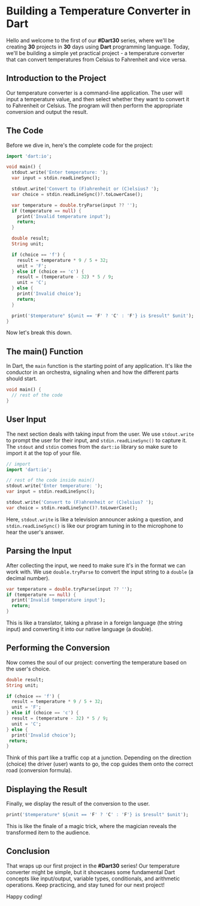 # Building a Temperature Converter in Dart

Hello and welcome to the first of our **#Dart30** series, where we'll be creating **30** projects in **30** days using **Dart** programming language. Today, we'll be building a simple yet practical project - a temperature converter that can convert temperatures from Celsius to Fahrenheit and vice versa.

## Introduction to the Project

Our temperature converter is a command-line application. The user will input a temperature value, and then select whether they want to convert it to Fahrenheit or Celsius. The program will then perform the appropriate conversion and output the result.

## The Code

Before we dive in, here's the complete code for the project:

```dart
import 'dart:io';

void main() {
  stdout.write('Enter temperature: ');
  var input = stdin.readLineSync();

  stdout.write('Convert to (F)ahrenheit or (C)elsius? ');
  var choice = stdin.readLineSync()?.toLowerCase();

  var temperature = double.tryParse(input ?? '');
  if (temperature == null) {
    print('Invalid temperature input');
    return;
  }

  double result;
  String unit;

  if (choice == 'f') {
    result = temperature * 9 / 5 + 32;
    unit = 'F';
  } else if (choice == 'c') {
    result = (temperature - 32) * 5 / 9;
    unit = 'C';
  } else {
    print('Invalid choice');
    return;
  }

  print('$temperature° ${unit == 'F' ? 'C' : 'F'} is $result° $unit');
}
```

Now let's break this down.

## The main() Function

In Dart, the `main` function is the starting point of any application. It's like the conductor in an orchestra, signaling when and how the different parts should start.

```dart
void main() {
  // rest of the code
}
```

## User Input

The next section deals with taking input from the user. We use `stdout.write` to prompt the user for their input, and `stdin.readLineSync()` to capture it. The `stdout` and `stdin` comes from the `dart:io` library so make sure to import it at the top of your file.

```dart
// import
import 'dart:io';

// rest of the code inside main()
stdout.write('Enter temperature: ');
var input = stdin.readLineSync();

stdout.write('Convert to (F)ahrenheit or (C)elsius? ');
var choice = stdin.readLineSync()?.toLowerCase();
```

Here, `stdout.write` is like a television announcer asking a question, and `stdin.readLineSync()` is like our program tuning in to the microphone to hear the user's answer.

## Parsing the Input

After collecting the input, we need to make sure it's in the format we can work with. We use `double.tryParse` to convert the input string to a `double` (a decimal number).

```dart
var temperature = double.tryParse(input ?? '');
if (temperature == null) {
  print('Invalid temperature input');
  return;
}
```

This is like a translator, taking a phrase in a foreign language (the string input) and converting it into our native language (a double).

## Performing the Conversion

Now comes the soul of our project: converting the temperature based on the user's choice.

```dart
double result;
String unit;

if (choice == 'f') {
  result = temperature * 9 / 5 + 32;
  unit = 'F';
} else if (choice == 'c') {
  result = (temperature - 32) * 5 / 9;
  unit = 'C';
} else {
  print('Invalid choice');
 return;
}
```

Think of this part like a traffic cop at a junction. Depending on the direction (choice) the driver (user) wants to go, the cop guides them onto the correct road (conversion formula).

## Displaying the Result

Finally, we display the result of the conversion to the user.

```dart
print('$temperature° ${unit == 'F' ? 'C' : 'F'} is $result° $unit');
```

This is like the finale of a magic trick, where the magician reveals the transformed item to the audience.

## Conclusion

That wraps up our first project in the **#Dart30** series! Our temperature converter might be simple, but it showcases some fundamental Dart concepts like input/output, variable types, conditionals, and arithmetic operations. Keep practicing, and stay tuned for our next project!

Happy coding!
